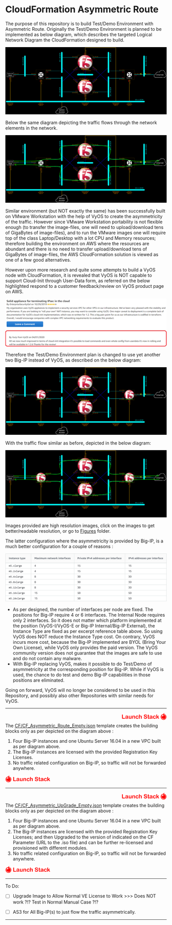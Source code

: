 # CloudFormation Asymmetric Route








The purpose of this repository is to build Test/Demo Environment with Asymmetric Route.
Originally the Test/Demo Environment is planned to be implemented as below diagram, which describes the targeted Logical Network Diagram the CloudFormation designed to build.

![Logical Network Diagram](Figures/LogicalNetworkDiagramVyOS.png)

Below the same diagram depicting the traffic flows through the network elements in the network.

![Logical Network Diagram with Service Flows](Figures/LogicalNetworkDiagramVyOSwithServiceFlows.png)



Similar environment (but NOT exactly the same) has been successfully built on VMware Workstation with the help of VyOS to create the asymmetricity of the traffic.
However since VMware Workstation portability is not flexible enough (to transfer the image-files, one will need to upload/download tens of GigaBytes of image-files), and to run the VMware images one will require top of the class Laptop/Desktop with a lot CPU and Memory resources;
therefore building the environment on AWS where the resources are abundant and there is no need to transfer upload/download tens of GigaBytes of image-files, the AWS CloudFormation solution is viewed as one of a few good alternatives.

However upon more research and quite some attempts to build a VyOS node with CloudFormation, it is revealed that VyOS is NOT capable to support Cloud-Init through User-Data form, as referred on the below highlighted respond to a customer feedback/review on VyOS product page on AWS.

<a href="https://aws.amazon.com/marketplace/reviews/reviews-list/B07N3X1P1T/review/8e54e2e2-963c-4e6f-8fac-90a7adb8ec5b">![VyOS Respond](Figures/VyOSCFCloudInitUserDataSupport20200702Marked.png)</a>



Therefore the Test/Demo Environment plan is changed to use yet another two Big-IP instead of VyOS, as described on the below diagram:

![Logical Network Diagram](Figures/LogicalNetworkDiagramBigIP.png)

With the traffic flow similar as before, depicted in the below diagram:

![Logical Network Diagram with Service Flows](Figures/LogicalNetworkDiagramBigIPwithServiceFlows.png)

Images provided are high resolution images, click on the images to get better/readable resolution, or go to [Figures](Figures/) folder.

The latter configuration where the asymmetricity is provided by Big-IP, is a much better configuration for a couple of reasons :

<a href="https://docs.aws.amazon.com/AWSEC2/latest/UserGuide/using-eni.html">![Supported Interface Per Instance Type](Figures/SupportedInterfacePerInstanceType.png)</a>

* As per designed, the number of interfaces per node are fixed. The positions for Big-IP require 4 or 6 interfaces. The Internal Node requires only 2 interfaces.
  So it does not matter which platform implemented at the position (VyOS-I/VyOS-E or Big-IP Internal/Big-IP External), the Instance Type are fixed as per excerpt reference table above.
  So using VyOS does NOT reduce the Instance Type cost.
  On contrary, VyOS incurs more cost, because the Big-IP implemented are BYOL (Bring Your Own License), while VyOS only provides the paid version.
  The VyOS community version does not guarantee that the images are safe to use and do not contain any malware.
* With Big-IP replacing VyOS, makes it possible to do Test/Demo of asymmetricity at the corresponding position for Big-IP.
  While if VyOS is used, the chance to do test and demo Big-IP capabilities in those positions are eliminated.

Going on forward, VyOS will no longer be considered to be used in this Repository, and possibly also other Repositories with similar needs for VyOS.



***



<a href="https://console.aws.amazon.com/cloudformation/home?region=ap-southeast-1#/stacks/new?stackName=AsymmetricRoute&templateURL=https://aws-f5-singapore-hc-demo-bucket-files.s3-ap-southeast-1.amazonaws.com/CF/CF_Asymmetric_Route_Empty.json"><img align="right" src="https://github.com/gjwdyk/CF-Asymmetric-Route/raw/master/Figures/LaunchStackJigokuShoujo.png" width="140" height="22"/></a><br>

The [CF/CF_Asymmetric_Route_Empty.json](CF/CF_Asymmetric_Route_Empty.json) template creates the building blocks only as per depicted on the diagram above :
1. Four Big-IP instances and one Ubuntu Server 16.04 in a new VPC built as per diagram above.
2. The Big-IP instances are licensed with the provided Registration Key Licenses.
3. No traffic related configuration on Big-IP, so traffic will not be forwarded anywhere.

<a href="https://console.aws.amazon.com/cloudformation/home?region=ap-southeast-1#/stacks/new?stackName=AsymmetricRoute&templateURL=https://aws-f5-singapore-hc-demo-bucket-files.s3-ap-southeast-1.amazonaws.com/CF/CF_Asymmetric_Route_Empty.json"><img src="https://github.com/gjwdyk/CF-Asymmetric-Route/raw/master/Figures/JigokuShoujoLaunchStack.png" width="140" height="22"/></a>



***



<a href="https://console.aws.amazon.com/cloudformation/home?region=ap-southeast-1#/stacks/new?stackName=AsymmetricRoute&templateURL=https://aws-f5-singapore-hc-demo-bucket-files.s3-ap-southeast-1.amazonaws.com/CF/CF_Asymmetric_UpGrade_Empty.json"><img align="right" src="https://github.com/gjwdyk/CF-Asymmetric-Route/raw/master/Figures/LaunchStackJigokuShoujo.png" width="140" height="22"/></a><br>

The [CF/CF_Asymmetric_UpGrade_Empty.json](CF/CF_Asymmetric_UpGrade_Empty.json) template creates the building blocks only as per depicted on the diagram above :
1. Four Big-IP instances and one Ubuntu Server 16.04 in a new VPC built as per diagram above.
2. The Big-IP instances are licensed with the provided Registration Key Licenses; and then Upgraded to the version of indicated on the CF Parameter (URL to the .iso file) and can be further re-licensed and provisioned with different modules.
3. No traffic related configuration on Big-IP, so traffic will not be forwarded anywhere.

<a href="https://console.aws.amazon.com/cloudformation/home?region=ap-southeast-1#/stacks/new?stackName=AsymmetricRoute&templateURL=https://aws-f5-singapore-hc-demo-bucket-files.s3-ap-southeast-1.amazonaws.com/CF/CF_Asymmetric_UpGrade_Empty.json"><img src="https://github.com/gjwdyk/CF-Asymmetric-Route/raw/master/Figures/JigokuShoujoLaunchStack.png" width="140" height="22"/></a>



***



To Do:

- [ ] Upgrade Image to Allow Normal VE License to Work >>> Does NOT work ?!? Test in Normal Manual Case ?!?
- [ ] AS3 for All Big-IP(s) to just flow the traffic asymmetrically.



***


